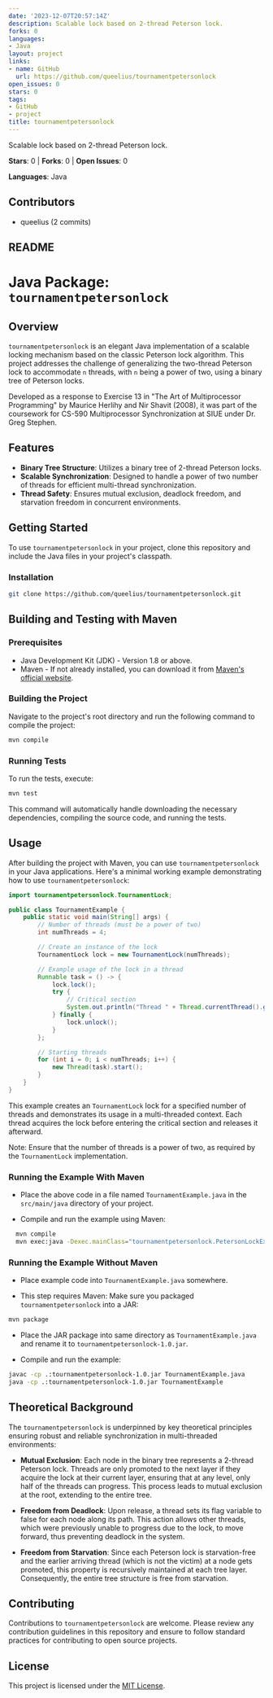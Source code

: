 ```yaml
---
date: '2023-12-07T20:57:14Z'
description: Scalable lock based on 2-thread Peterson lock.
forks: 0
languages:
- Java
layout: project
links:
- name: GitHub
  url: https://github.com/queelius/tournamentpetersonlock
open_issues: 0
stars: 0
tags:
- GitHub
- project
title: tournamentpetersonlock
---
```


Scalable lock based on 2-thread Peterson lock.

**Stars**: 0 | **Forks**: 0 | **Open Issues**: 0

**Languages**: Java

## Contributors
- queelius (2 commits)

## README
# Java Package: `tournamentpetersonlock`

## Overview

`tournamentpetersonlock` is an elegant Java implementation of a scalable locking mechanism based on the classic Peterson lock algorithm. This project addresses the challenge of generalizing the two-thread Peterson lock to accommodate `n` threads, with `n` being a power of two, using a binary tree of Peterson locks.

Developed as a response to Exercise 13 in "The Art of Multiprocessor Programming" by Maurice Herlihy and Nir Shavit (2008), it was part of the coursework for CS-590 Multiprocessor Synchronization at SIUE under Dr. Greg Stephen.

## Features
- **Binary Tree Structure**: Utilizes a binary tree of 2-thread Peterson locks.
- **Scalable Synchronization**: Designed to handle a power of two number of threads for efficient multi-thread synchronization.
- **Thread Safety**: Ensures mutual exclusion, deadlock freedom, and starvation freedom in concurrent environments.

## Getting Started

To use `tournamentpetersonlock` in your project, clone this repository and include the Java files in your project's classpath.

### Installation
```bash
git clone https://github.com/queelius/tournamentpetersonlock.git
```

## Building and Testing with Maven

### Prerequisites
- Java Development Kit (JDK) - Version 1.8 or above.
- Maven - If not already installed, you can download it from [Maven's official website](https://maven.apache.org/download.cgi).

### Building the Project
Navigate to the project's root directory and run the following command to compile the project:
```bash
mvn compile
```

### Running Tests
To run the tests, execute:

```bash
mvn test
```

This command will automatically handle downloading the necessary dependencies, compiling the source code, and running the tests.


## Usage

After building the project with Maven, you can use `tournamentpetersonlock` in your Java applications. Here's a minimal working example demonstrating how to use `tournamentpetersonlock`:

```java
import tournamentpetersonlock.TournamentLock;

public class TournamentExample {
    public static void main(String[] args) {
        // Number of threads (must be a power of two)
        int numThreads = 4;

        // Create an instance of the lock
        TournamentLock lock = new TournamentLock(numThreads);

        // Example usage of the lock in a thread
        Runnable task = () -> {
            lock.lock();
            try {
                // Critical section
                System.out.println("Thread " + Thread.currentThread().getId() + " is in the critical section");
            } finally {
                lock.unlock();
            }
        };

        // Starting threads
        for (int i = 0; i < numThreads; i++) {
            new Thread(task).start();
        }
    }
}
```

This example creates an `TournamentLock` lock for a specified number of threads and demonstrates its usage in a multi-threaded context. Each thread acquires the lock before entering the critical section and releases it afterward.

Note: Ensure that the number of threads is a power of two, as required by the `TournamentLock` implementation.

### Running the Example With Maven
- Place the above code in a file named `TournamentExample.java` in the `src/main/java` directory of your project.

- Compile and run the example using Maven:

```bash
  mvn compile
  mvn exec:java -Dexec.mainClass="tournamentpetersonlock.PetersonLockExample"
```

### Running the Example Without Maven

- Place example code into `TournamentExample.java` somewhere.

- This step requires Maven: Make sure you packaged `tournamentpetersonlock` into a JAR:

```bash
mvn package
```

- Place the JAR package into same directory as `TournamentExample.java` and rename it to `tournamentpetersonlock-1.0.jar`.

- Compile and run the example:

```bash
javac -cp .:tournamentpetersonlock-1.0.jar TournamentExample.java
java -cp .:tournamentpetersonlock-1.0.jar TournamentExample
```

## Theoretical Background

The `tournamentpetersonlock` is underpinned by key theoretical principles ensuring robust and reliable synchronization in multi-threaded environments:

- **Mutual Exclusion**: Each node in the binary tree represents a 2-thread Peterson lock. Threads are only promoted to the next layer if they acquire the lock at their current layer, ensuring that at any level, only half of the threads can progress. This process leads to mutual exclusion at the root, extending to the entire tree.

- **Freedom from Deadlock**: Upon release, a thread sets its flag variable to false for each node along its path. This action allows other threads, which were previously unable to progress due to the lock, to move forward, thus preventing deadlock in the system.

- **Freedom from Starvation**: Since each Peterson lock is starvation-free and the earlier arriving thread (which is not the victim) at a node gets promoted, this property is recursively maintained at each tree layer. Consequently, the entire tree structure is free from starvation.

## Contributing
Contributions to `tournamentpetersonlock` are welcome. Please review any contribution guidelines in this repository and ensure to follow standard practices for contributing to open source projects.

## License
This project is licensed under the [MIT License](LICENSE).
